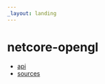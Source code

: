 ```yaml
---
_layout: landing
---
```


# netcore-opengl

- [api](api/SearchAThing.OpenGL.yml)
- [sources](https://github.com/devel0/netcore-opengl)